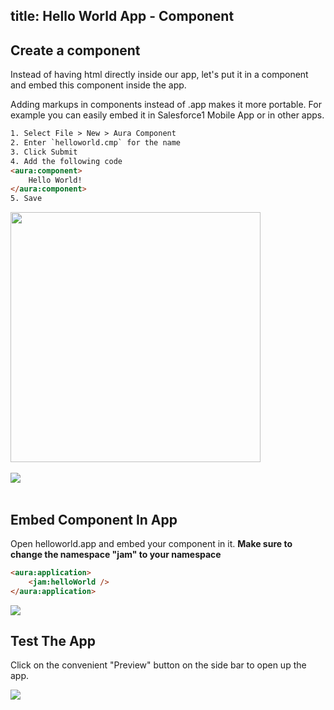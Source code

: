 title: Hello World App - Component
---

## Create a component

Instead of having html directly inside our app, let's put it in a component and embed this component inside the app. 

Adding markups in components instead of .app makes it more portable. For example you can easily embed it in Salesforce1 Mobile App or in other apps.

``` html
1. Select File > New > Aura Component
2. Enter `helloworld.cmp` for the name
3. Click Submit
4. Add the following code
<aura:component>
	Hello World!
</aura:component>
5. Save
```

<img src="/auratutorials/images/aura-first-aura-app-createComponent.png" width="400px"/>
<br/><br/>
<img src="/auratutorials/images/hello-world-create-comp.png"/>
<br><br>

## Embed Component In App

Open helloworld.app and embed your component in it. <b>Make sure to change the namespace "jam" to your namespace </b>

``` html
<aura:application>
    <jam:helloWorld />
</aura:application>
```
	
<img src="/auratutorials/images/hello-world-embed-component.png"/>
<br>

## Test The App

Click on the convenient "Preview" button on the side bar to open up the app.

<img src="/auratutorials/images/hello-world-click-preview-button.png"/>


